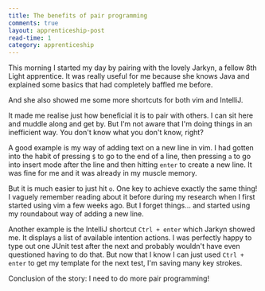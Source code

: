 ```yaml
---
title: The benefits of pair programming
comments: true
layout: apprenticeship-post
read-time: 1
category: apprenticeship
---
```


This morning I started my day by pairing with the lovely Jarkyn, a fellow 8th Light apprentice. It was really useful for me because she knows Java and explained some basics that had completely baffled me before. 

<!--break-->

And she also showed me some more shortcuts for both vim and IntelliJ. 

It made me realise just how beneficial it is to pair with others. I can sit here and muddle along and get by. But I'm not aware that I'm doing things in an inefficient way. You don't know what you don't know, right?

A good example is my way of adding text on a new line in vim. I had gotten into the habit of  pressing `$` to go to the end of a line, then pressing `a` to go into insert mode after the line and then hitting `enter` to create a new line. It was fine for me and it was already in my muscle memory. 

But it is much easier to just hit `o`. One key to achieve exactly the same thing! I vaguely remember reading about it before during my research when I first started using vim a few weeks ago. But I forget things... and started using my roundabout way of adding a new line.

Another example is the IntelliJ shortcut `Ctrl + enter` which Jarkyn showed me. It displays a list of available intention actions. I was perfectly happy to type out one JUnit test after the next and probably wouldn't have even questioned having to do that. But now that I know I can just used `Ctrl + enter` to get my template for the next test, I'm saving many key strokes. 

Conclusion of the story: I need to do more pair programming!